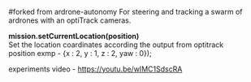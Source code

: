 #forked from ardrone-autonomy
For steering and tracking a swarm of ardrones with an optiTrack cameras.

**mission.setCurrentLocation(position)**<br />
Set the location coardinates according the output from optitrack<br />
position exmp - {x : 2, y : 1, z : 2, yaw : 0});


experiments video - https://youtu.be/wIMC1SdscRA
